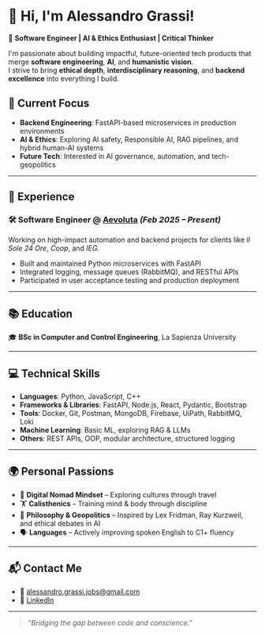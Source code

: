 # 👋 Hi, I'm Alessandro Grassi!
🎯 **Software Engineer | AI & Ethics Enthusiast | Critical Thinker**

I'm passionate about building impactful, future-oriented tech products that merge **software engineering**, **AI**, and **humanistic vision**.  
I strive to bring **ethical depth**, **interdisciplinary reasoning**, and **backend excellence** into everything I build.



## 🧠 Current Focus

- **Backend Engineering**: FastAPI-based microservices in production environments  
- **AI & Ethics**: Exploring AI safety, Responsible AI, RAG pipelines, and hybrid human-AI systems   
- **Future Tech**: Interested in AI governance, automation, and tech-geopolitics  

---

## 🚀 Experience

### 🛠️ Software Engineer @ [Aevoluta](https://aevoluta.com) *(Feb 2025 – Present)*  
Working on high-impact automation and backend projects for clients like *Il Sole 24 Ore*, *Coop*, and *IEG*.  
- Built and maintained Python microservices with FastAPI  
- Integrated logging, message queues (RabbitMQ), and RESTful APIs  
- Participated in user acceptance testing and production deployment  
---

## 📚 Education

🎓 **BSc in Computer and Control Engineering**, La Sapienza University

---

## 💻 Technical Skills

- **Languages**: Python, JavaScript, C++
- **Frameworks & Libraries**: FastAPI, Node.js, React, Pydantic, Bootstrap
- **Tools**: Docker, Git, Postman, MongoDB, Firebase, UiPath, RabbitMQ, Loki
- **Machine Learning**: Basic ML, exploring RAG & LLMs
- **Others**: REST APIs, OOP, modular architecture, structured logging

---

## 🌍 Personal Passions

- 🧳 **Digital Nomad Mindset** – Exploring cultures through travel  
- 🏋️ **Calisthenics** – Training mind & body through discipline  
- 🧠 **Philosophy & Geopolitics** – Inspired by Lex Fridman, Ray Kurzweil, and ethical debates in AI  
- 🗣️ **Languages** – Actively improving spoken English to C1+ fluency  

---

## 📬 Contact Me

- 📧 [alessandro.grassi.jobs@gmail.com](mailto:alessandro.grassi.jobs@gmail.com)  
- 🔗 [LinkedIn](https://www.linkedin.com/in/alegrassi10/)

---

> _“Bridging the gap between code and conscience.”_

